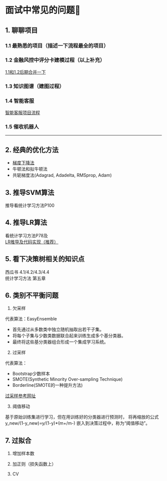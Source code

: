 # 面试中常见的问题:running:

## 1. 聊聊项目

### 1.1 最熟悉的项目（描述一下流程最全的项目）

### 1.2 金融风控中评分卡建模过程（以上补充）

[1.1和1.2后期合并一下](评分卡算法建模流程.md)

### 1.3 知识图谱（建图过程）

### 1.4 智能客服

[智能客服项目流程](智能客服流程.md)

### 1.5 催收机器人

---

## 2. 经典的优化方法
 
 - [梯度下降法](https://zhuanlan.zhihu.com/p/36564434)
 - 牛顿法和拟牛顿法
 - 共轭梯度法(Adagrad, Adadelta, RMSprop, Adam)

## 3. 推导SVM算法

推导看统计学习方法P100

## 4. 推导LR算法

看统计学习方法P78及<br>
[LR推导及代码实现（推荐）](https://zhuanlan.zhihu.com/p/36670444)

## 5. 看下决策树相关的知识点

西瓜书 4.1/4.2/4.3/4.4 <br>
统计学习方法 第五章

## 6. 类别不平衡问题

1. 欠采样 

代表算法：EasyEnsemble<br>
 - 首先通过从多数类中独立随机抽取出若干子集。
 - 将每个子集与少数类数据联合起来训练生成多个基分类器。
 - 最终将这些基分类器组合形成一个集成学习系统。

2. 过采样

代表算法：<br>

 - Bootstrap少数样本
 - SMOTE(Synthetic Minority Over-sampling Technique)
 - Borderline(SMOTE的一种提升方法)

[过采样参考网址](https://blog.csdn.net/a358463121/article/details/52304670)

3. 阈值移动

基于原始训练集进行学习，但在用训练好的分类器进行预测时，
将再缩放的公式y_new/(1-y_new)=y/(1-y)*(m+/m-) 嵌入到决策过程中，称为“阈值移动”。

## 7. 过拟合

1. 增加样本数

2. 加正则（损失函数上）

3. CV

